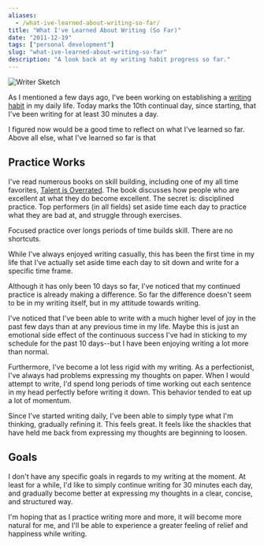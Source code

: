 ```yaml
---
aliases:
  - /what-ive-learned-about-writing-so-far/
title: "What I've Learned About Writing (So Far)"
date: "2011-12-19"
tags: ["personal development"]
slug: "what-ive-learned-about-writing-so-far"
description: "A look back at my writing habit progress so far."
---
```



![Writer Sketch][]


As I mentioned a few days ago, I've been working on establishing a
[writing habit][] in my daily life.  Today marks the 10th continual day, since
starting, that I've been writing for at least 30 minutes a day.

I figured now would be a good time to reflect on what I've learned so far.
Above all else, what I've learned so far is that


## Practice Works

I've read numerous books on skill building, including one of my all time
favorites, [Talent is Overrated][].  The book discusses how people who are
excellent at what they do become excellent.  The secret is: disciplined
practice.  Top performers (in all fields) set aside time each day to practice
what they are bad at, and struggle through exercises.

Focused practice over longs periods of time builds skill.  There are no
shortcuts.

While I've always enjoyed writing casually, this has been the first time in my
life that I've actually set aside time each day to sit down and write for a
specific time frame.

Although it has only been 10 days so far, I've noticed that my continued
practice is already making a difference.  So far the difference doesn't seem to
be in my writing itself, but in my attitude towards writing.

I've noticed that I've been able to write with a much higher level of joy in
the past few days than at any previous time in my life.  Maybe this is just an
emotional side effect of the continuous success I've had in sticking to my
schedule for the past 10 days--but I have been enjoying writing a lot more than
normal.

Furthermore, I've become a lot less rigid with my writing.  As a perfectionist,
I've always had problems expressing my thoughts on paper.  When I would attempt
to write, I'd spend long periods of time working out each sentence in my head
perfectly before writing it down.  This behavior tended to eat up a lot of
momentum.

Since I've started writing daily, I've been able to simply type what I'm
thinking, gradually refining it.  This feels great.  It feels like the shackles
that have held me back from expressing my thoughts are beginning to loosen.


## Goals

I don't have any specific goals in regards to my writing at the moment.  At
least for a while, I'd like to simply continue writing for 30 minutes each day,
and gradually become better at expressing my thoughts in a clear, concise, and
structured way.

I'm hoping that as I practice writing more and more, it will become more
natural for me, and I'll be able to experience a greater feeling of relief and
happiness while writing.


  [Writer Sketch]: /static/blog/images/2011/writer-sketch.png "Writer Sketch"
  [writing habit]: {filename}/articles/2011/establishing-a-writing-habit.md "Establishing a Writing Habit"
  [Talent is Overrated]: http://www.amazon.com/gp/product/1591842948/ref=as_li_ss_tl?ie=UTF8&camp=1789&creative=390957&creativeASIN=1591842948&linkCode=as2&tag=rdegges-20 "Talent is Overrated"

